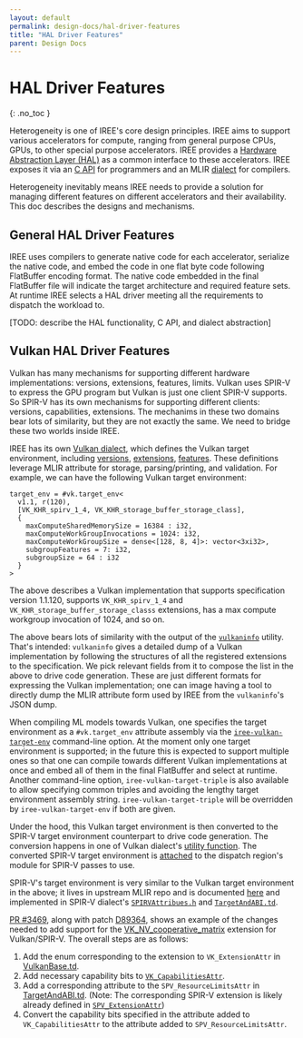 ```yaml
---
layout: default
permalink: design-docs/hal-driver-features
title: "HAL Driver Features"
parent: Design Docs
---
```


# HAL Driver Features
{: .no_toc }

Heterogeneity is one of IREE's core design principles. IREE aims to support
various accelerators for compute, ranging from general purpose CPUs, GPUs, to
other special purpose accelerators. IREE provides a
[Hardware Abstraction Layer (HAL)][iree-hal] as a common interface to these
accelerators. IREE exposes it via an [C API][iree-hal-c-api] for programmers and
an MLIR [dialect][iree-hal-dialect] for compilers.

Heterogeneity inevitably means IREE needs to provide a solution for managing
different features on different accelerators and their availability. This doc
describes the designs and mechanisms.

## General HAL Driver Features

IREE uses compilers to generate native code for each accelerator, serialize the
native code, and embed the code in one flat byte code following FlatBuffer
encoding format. The native code embedded in the final FlatBuffer file will
indicate the target architecture and required feature sets. At runtime IREE
selects a HAL driver meeting all the requirements to dispatch the workload to.

[TODO: describe the HAL functionality, C API, and dialect abstraction]

## Vulkan HAL Driver Features

Vulkan has many mechanisms for supporting different hardware implementations:
versions, extensions, features, limits. Vulkan uses SPIR-V to express the GPU
program but Vulkan is just one client SPIR-V supports. So SPIR-V has its own
mechanisms for supporting different clients: versions, capabilities, extensions.
The mechanims in these two domains bear lots of similarity, but they are not
exactly the same. We need to bridge these two worlds inside IREE.

IREE has its own [Vulkan dialect][iree-vulkan-dialect], which defines the Vulkan
target environment, including [versions][iree-vulkan-base-td],
[extensions][iree-vulkan-base-td], [features][iree-vulkan-cap-td]. These
definitions leverage MLIR attribute for storage, parsing/printing, and
validation. For example, we can have the following Vulkan target environment:

```
target_env = #vk.target_env<
  v1.1, r(120),
  [VK_KHR_spirv_1_4, VK_KHR_storage_buffer_storage_class],
  {
    maxComputeSharedMemorySize = 16384 : i32,
    maxComputeWorkGroupInvocations = 1024: i32,
    maxComputeWorkGroupSize = dense<[128, 8, 4]>: vector<3xi32>,
    subgroupFeatures = 7: i32,
    subgroupSize = 64 : i32
  }
>
```

The above describes a Vulkan implementation that supports specification version
1.1.120, supports `VK_KHR_spirv_1_4` and `VK_KHR_storage_buffer_storage_classs`
extensions, has a max compute workgroup invocation of 1024, and so on.

The above bears lots of similarity with the output of the
[`vulkaninfo`][vulkaninfo] utility. That's intended: `vulkaninfo` gives a
detailed dump of a Vulkan implementation by following the structures of all the
registered extensions to the specification. We pick relevant fields from it to
compose the list in the above to drive code generation. These are just different
formats for expressing the Vulkan implementation; one can image having a tool to
directly dump the MLIR attribute form used by IREE from the `vulkaninfo`'s JSON
dump.

When compiling ML models towards Vulkan, one specifies the target environment as
a `#vk.target_env` attribute assembly via the
[`iree-vulkan-target-env`][iree-vulkan-target-env] command-line option. At the
moment only one target environment is supported; in the future this is expected
to support multiple ones so that one can compile towards different Vulkan
implementations at once and embed all of them in the final FlatBuffer and select
at runtime. Another command-line option, `iree-vulkan-target-triple` is also
available to allow specifying common triples and avoiding the lengthy target
environment assembly string. `iree-vulkan-target-triple` will be overridden by
`iree-vulkan-target-env` if both are given.

Under the hood, this Vulkan target environment is then converted to the SPIR-V
target environment counterpart to drive code generation. The conversion happens
in one of Vulkan dialect's [utility function][iree-vulkan-target-conv]. The
converted SPIR-V target environment is [attached][iree-spirv-target-attach] to
the dispatch region's module for SPIR-V passes to use.

SPIR-V's target environment is very similar to the Vulkan target environment in
the above; it lives in upstream MLIR repo and is documented
[here][mlir-spirv-target] and implemented in SPIR-V dialect's
[`SPIRVAttribues.h`][mlir-spirv-attr] and
[`TargetAndABI.td`][mlir-spirv-target-td].

[PR #3469][pr-3469], along with patch [D89364][d89364], shows an example of the
changes needed to add support for the
[VK_NV_cooperative_matrix][vk-coop-mat-ext] extension for Vulkan/SPIR-V. The
overall steps are as follows:
1. Add the enum corresponding to the extension to `VK_ExtensionAttr` in
   [VulkanBase.td][iree-vulkan-base-td].
1. Add necessary capability bits to [`VK_CapabilitiesAttr`][iree-vulkan-cap-td].
1. Add a corresponding attribute to the `SPV_ResourceLimitsAttr` in
   [TargetAndABI.td][mlir-spirv-target-td]. (Note: The corresponding SPIR-V
   extension is likely already defined in
   [`SPV_ExtensionAttr`][mlir-spirv-extensions-attr])
1. Convert the capability bits specified in the attribute added to
   `VK_CapabilitiesAttr` to the attribute added to `SPV_ResourceLimitsAttr`.

[d89364]: https://reviews.llvm.org/D89364
[iree-hal]: https://github.com/google/iree/tree/main/iree/hal
[iree-hal-c-api]: https://github.com/google/iree/blob/main/iree/hal/api.h
[iree-hal-dialect]: https://google.github.io/iree/Dialects/HALDialect
[iree-vulkan-dialect]: https://github.com/google/iree/tree/main/iree/compiler/Dialect/Vulkan
[iree-vulkan-base-td]: https://github.com/google/iree/blob/main/iree/compiler/Dialect/Vulkan/IR/VulkanBase.td
[iree-vulkan-cap-td]: https://github.com/google/iree/blob/main/iree/compiler/Dialect/Vulkan/IR/VulkanAttributes.td
[iree-vulkan-target-env]: https://github.com/google/iree/blob/b4739d704de15029cd671e53e7d7e743f4ca2e35/iree/compiler/Dialect/HAL/Target/VulkanSPIRV/VulkanSPIRVTarget.cpp#L66-L70
[iree-vulkan-target-triple]: https://github.com/google/iree/blob/main/iree/compiler/Dialect/Vulkan/Utils/TargetEnvUtils.cpp
[iree-vulkan-target-conv]: https://github.com/google/iree/blob/b4739d704de15029cd671e53e7d7e743f4ca2e35/iree/compiler/Dialect/Vulkan/Utils/TargetEnvUtils.h#L29-L42
[iree-spirv-target-attach]: https://github.com/google/iree/blob/b4739d704de15029cd671e53e7d7e743f4ca2e35/iree/compiler/Dialect/HAL/Target/VulkanSPIRV/VulkanSPIRVTarget.cpp#L228-L240
[mlir-spirv-extensions-attr]: https://github.com/llvm/llvm-project/blob/076305568cd6c7c02ceb9cfc35e1543153406d19/mlir/include/mlir/Dialect/SPIRV/SPIRVBase.td#L314
[mlir-spirv-target]: https://mlir.llvm.org/docs/Dialects/SPIR-V/#target-environment
[mlir-spirv-attr]: https://github.com/llvm/llvm-project/blob/076305568cd6c7c02ceb9cfc35e1543153406d19/mlir/include/mlir/Dialect/SPIRV/SPIRVAttributes.h
[mlir-spirv-target-td]: https://github.com/llvm/llvm-project/blob/076305568cd6c7c02ceb9cfc35e1543153406d19/mlir/include/mlir/Dialect/SPIRV/TargetAndABI.td
[pr-3469]: https://github.com/google/iree/pull/3469
[vk-coop-mat-ext]: khronos.org/registry/vulkan/specs/1.2-extensions/man/html/VK_NV_cooperative_matrix.html
[vulkaninfo]: https://vulkan.lunarg.com/doc/view/latest/linux/vulkaninfo.html